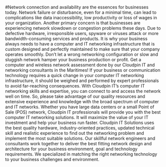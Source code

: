 #Network connection and availability are the essences for businesses today. Network failure or disturbance, even for a minimal time, can lead to complications like data inaccessibility, low productivity or loss of wages in your organization. Another primary concern is that businesses are experiencing network slowdown or congestion problems these days. Due to defective hardware, irresponsible users, spyware or viruses attack or more bandwidth-consuming services and products. It is why your business always needs to have a computer and IT networking infrastructure that is custom designed and perfectly maintained to make sure that your company operates smoothly. Don’t let a wrong networking configuration or slow and sluggish network hamper your business production or profit. Get a computer and wireless network assessment done by our Cloudpin IT and networking consultants in the Maritimes!
If your business or communication technology requires a quick change in your computer IT networking infrastructure, it should be weighed and performed by expert professionals to avoid far-reaching consequences. With Cloudpin IT’s computer IT networking skills and expertise, you can connect to and access the network well on time. So, please take advantage of our quality resources and extensive experience and knowledge with the broad spectrum of computer and IT networks. Whether you have large data centers or a small Point of Sale (POS) network, Cloudpin IT professionals will provide you with the best computer IT networking solutions. It will maximize the value of your IT investment and help your business run faster.
Cloudpin IT Solutions uses the best quality hardware, industry-oriented practices, updated technical skill and realistic experience to find out the networking problem and implement the most suitable solutions. Our skillful network engineers and consultants work together to deliver the best fitting network design and architecture for your business environment, goal and technology requirements. We specialized in matching the right networking technology to your business challenges and environment.
